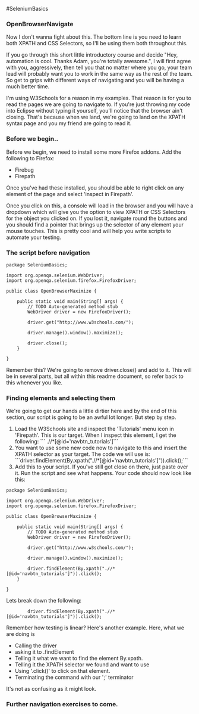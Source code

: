 #SeleniumBasics

<h3>OpenBrowserNavigate</h3>

<p>Now I don't wanna fight about this. The bottom line is you need to learn both XPATH and CSS Selectors, so I'll be using them both throughout this.</p>

<p>If you go through this short little introductory course and decide "Hey, automation is cool. Thanks Adam, you're totally awesome.", I will first agree with you, aggressively, then tell you that no matter where you go, your team lead will probably want you to work in the same way as the rest of the team. So get to grips with different ways of navigating and you will be having a much better time.</p>

<p>I'm using W3Schools for a reason in my examples. That reason is for you to read the pages we are going to navigate to. If you're just throwing my code into Eclipse without typing it yourself, you'll notice that the browser ain't closing. That's because when we land, we're going to land on the XPATH syntax page and you my friend are going to read it.</p>

<h3>Before we begin..</h3>

<p>Before we begin, we need to install some more Firefox addons. Add the following to Firefox:</p>

<ul>
  <li>Firebug</li>
  <li>Firepath</li>
</ul>

<p>Once you've had these installed, you should be able to right click on any element of the page and select 'inspect in Firepath'.</p>
<p>Once you click on this, a console will load in the browser and you will have a dropdown which will give you the option to view XPATH or CSS Selectors for the object you clicked on. If you lost it, navigate round the buttons and you should find a pointer that brings up the selector of any element your mouse touches. This is pretty cool and will help you write scripts to automate your testing.</p>

<h3>The script before navigation</h3>

```
package SeleniumBasics;

import org.openqa.selenium.WebDriver;
import org.openqa.selenium.firefox.FirefoxDriver;

public class OpenBrowserMaximize {

	public static void main(String[] args) {
		// TODO Auto-generated method stub
		WebDriver driver = new FirefoxDriver();

		driver.get("http://www.w3schools.com/");

		driver.manage().window().maximize();

		driver.close();
	}

}
```

<p>Remember this? We're going to remove driver.close() and add to it. This will be in several parts, but all within this readme document, so refer back to this whenever you like.</p>

<h3>Finding elements and selecting them</h3>

<p>We're going to get our hands a little dirtier here and by the end of this section, our script is going to be an awful lot longer. But step by step.</p>

<ol><li>Load the W3Schools site and inspect the 'Tutorials' menu icon in 'Firepath'. This is our target. When I inspect this element, I get the following: ``` .//*[@id='navbtn_tutorials']```</li>
<li>You want to use some new code now to navigate to this and insert the XPATH selector as your target. The code we will use is: ```driver.findElement(By.xpath(".//*[@id='navbtn_tutorials']")).click();```</li>
<li>Add this to your script. If you've still got close on there, just paste over it. Run the script and see what happens. Your code should now look like this:</li></ol>

```
package SeleniumBasics;

import org.openqa.selenium.WebDriver;
import org.openqa.selenium.firefox.FirefoxDriver;

public class OpenBrowserMaximize {

	public static void main(String[] args) {
		// TODO Auto-generated method stub
		WebDriver driver = new FirefoxDriver();

		driver.get("http://www.w3schools.com/");

		driver.manage().window().maximize();

		driver.findElement(By.xpath(".//*[@id='navbtn_tutorials']")).click();
	}

}
```

<p>Lets break down the following:</p>

```
		driver.findElement(By.xpath(".//*[@id='navbtn_tutorials']")).click();
```

<p>Remember how testing is linear? Here's another example. Here, what we are doing is</p>
<ul><li>Calling the driver</li> <li>asking it to .findElement</li><li>Telling it what we want to find the element By.xpath.</li><li>Telling it the XPATH selector we found and want to use</li><li>Using '.click()' to click on that element.</li><li>Terminating the command with our ';' terminator</li></ul>

<p>It's not as confusing as it might look.</p>

<h3>Further navigation exercises to come.</h3>
